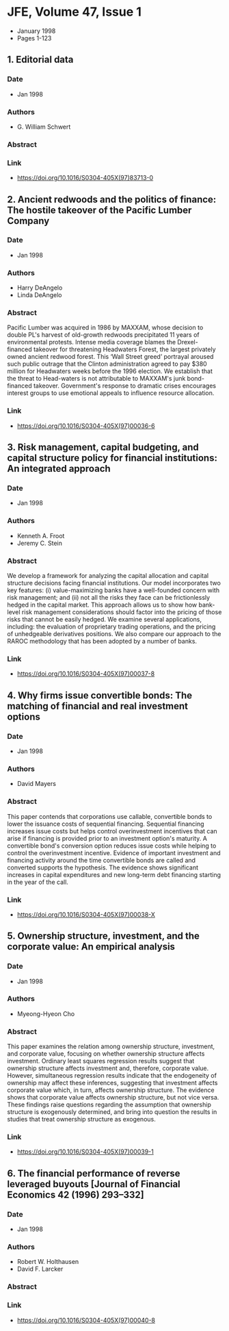# JFE, Volume 47, Issue 1
- January 1998
- Pages 1-123

## 1. Editorial data
### Date
- Jan 1998
### Authors
- G. William Schwert
### Abstract

### Link
- https://doi.org/10.1016/S0304-405X(97)83713-0

## 2. Ancient redwoods and the politics of finance: The hostile takeover of the Pacific Lumber Company
### Date
- Jan 1998
### Authors
- Harry DeAngelo
- Linda DeAngelo
### Abstract
Pacific Lumber was acquired in 1986 by MAXXAM, whose decision to double PL's harvest of old-growth redwoods precipitated 11 years of environmental protests. Intense media coverage blames the Drexel-financed takeover for threatening Headwaters Forest, the largest privately owned ancient redwood forest. This ‘Wall Street greed’ portrayal aroused such public outrage that the Clinton administration agreed to pay $380 million for Headwaters weeks before the 1996 election. We establish that the threat to Head-waters is not attributable to MAXXAM's junk bond-financed takeover. Government's response to dramatic crises encourages interest groups to use emotional appeals to influence resource allocation.
### Link
- https://doi.org/10.1016/S0304-405X(97)00036-6

## 3. Risk management, capital budgeting, and capital structure policy for financial institutions: An integrated approach
### Date
- Jan 1998
### Authors
- Kenneth A. Froot
- Jeremy C. Stein
### Abstract
We develop a framework for analyzing the capital allocation and capital structure decisions facing financial institutions. Our model incorporates two key features: (i) value-maximizing banks have a well-founded concern with risk management; and (ii) not all the risks they face can be frictionlessly hedged in the capital market. This approach allows us to show how bank-level risk management considerations should factor into the pricing of those risks that cannot be easily hedged. We examine several applications, including: the evaluation of proprietary trading operations, and the pricing of unhedgeable derivatives positions. We also compare our approach to the RAROC methodology that has been adopted by a number of banks.
### Link
- https://doi.org/10.1016/S0304-405X(97)00037-8

## 4. Why firms issue convertible bonds: The matching of financial and real investment options
### Date
- Jan 1998
### Authors
- David Mayers
### Abstract
This paper contends that corporations use callable, convertible bonds to lower the issuance costs of sequential financing. Sequential financing increases issue costs but helps control overinvestment incentives that can arise if financing is provided prior to an investment option's maturity. A convertible bond's conversion option reduces issue costs while helping to control the overinvestment incentive. Evidence of important investment and financing activity around the time convertible bonds are called and converted supports the hypothesis. The evidence shows significant increases in capital expenditures and new long-term debt financing starting in the year of the call.
### Link
- https://doi.org/10.1016/S0304-405X(97)00038-X

## 5. Ownership structure, investment, and the corporate value: An empirical analysis
### Date
- Jan 1998
### Authors
- Myeong-Hyeon Cho
### Abstract
This paper examines the relation among ownership structure, investment, and corporate value, focusing on whether ownership structure affects investment. Ordinary least squares regression results suggest that ownership structure affects investment and, therefore, corporate value. However, simultaneous regression results indicate that the endogeneity of ownership may affect these inferences, suggesting that investment affects corporate value which, in turn, affects ownership structure. The evidence shows that corporate value affects ownership structure, but not vice versa. These findings raise questions regarding the assumption that ownership structure is exogenously determined, and bring into question the results in studies that treat ownership structure as exogenous.
### Link
- https://doi.org/10.1016/S0304-405X(97)00039-1

## 6. The financial performance of reverse leveraged buyouts [Journal of Financial Economics 42 (1996) 293–332]
### Date
- Jan 1998
### Authors
- Robert W. Holthausen
- David F. Larcker
### Abstract

### Link
- https://doi.org/10.1016/S0304-405X(97)00040-8

